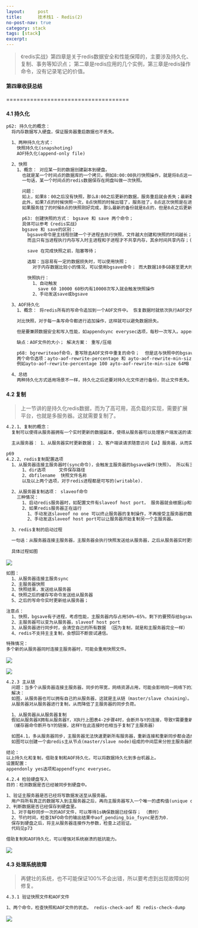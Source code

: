 ```yaml
---
layout:     post
title:      技术栈1 - Redis(2)
no-post-nav: true
category: stack
tags: [stack]
excerpt: 
---
```


> 《redis实战》第四章是关于redis数据安全和性能保障的，主要涉及持久化、复制、事务等知识点；
> 第二章是redis应用的几个实例，第三章是redis操作命令，没有记录笔记的价值。

#### 第四章收获总结
====================================

#### 4.1 持久化

```html
p62: 持久化的概念：
  将内存数据写入硬盘，保证服务器重启数据也不丢失。

  1、两种持久化方式：
    快照持久化(snapshoting)
    AOF持久化(append-only file)

  2、快照
    1、概念： 对应某一刻的数据创建副本到硬盘。
      也就是某一个时间点的数据库的一个拷贝。例如8:00:00执行快照操作，就是将8点这一刻的数据保存到硬盘上，而8:00之后的数据更新需要再次快照才能持久化。
      一句话，某一个时间点的redis数据保存在网盘叫做一次快照。

      问题：
      如上，如果8：00之后没有快照，那么8:00之后更新的数据，服务重启就会丢失；最新数据只会复原到最新的一次快照；
      此外，如果7点的时候快照一次，8点快照的时候出错了，服务挂了，8点这次快照是在进行中，会被清理掉，也就是最新的快照备份是7点那份；
      如果服务挂了的时候8点的快照刚好完成，那么最新的备份就是8点的，但是8点之后更新的数据因为没有快照就全部丢失了。

      p63: 创建快照的方式： bgsave 和 save 两个命令；
      具体可以参考《redis实战》
      bgsave 和 save的区别：
        bgsave命令是主线程创建一个子进程去执行快照，文件越大创建和快照的时间越长； 优点是几个G的小容量数据不会影响主进程的业务操作，
        而且只有当进程执行内存写入时主进程和子进程才不共享内存，其余时间共享内存；(fork:即想内存中写入数据除外，其余都共享内存)

        save 在完成快照之前，阻塞等待；

        选取：当容易有一定的数据损失时，可以使用快照；
          对于内存数据比较小的情况，可以使用bgsave命令； 而大数据10多GB甚至更大时，bgsave创建子进程会造成卡顿，如果容忍等待，可以使用save命令。

        快照执行：
          1、自动触发
            save 60 10000 60秒内有10000次写入就会触发快照操作
          2、手动发送save或bgsave

  3、AOF持久化
    1、概念： 将redis所有的写命令追加到一个AOF文件中。 恢复数据时就依次执行AOF文件中的命令就行了。

    对比快照，对于每一条写命令都进行追加操作，这样就可以避免数据损失。

    但是要兼顾数据安全和写入性能，如appendsync everysec选项，每秒一次写入。appendsync no则是由操作系统控制何时写入。

    缺点：AOF文件的大小； 解决方案： 重写/压缩

    p68: bgrewriteaof命令，重写除去AOF文件中重复的命令；  但是这与快照中的bgsave一样，都会创建一个子进程执行，但是文件大小更大，耗时更多。
    两个命令选项：ayto-aof-rewrite-percentage 和 ayto-aof-rewrite-min-size 
    例如ayto-aof-rewrite-percentage 100 ayto-aof-rewrite-min-size 64MB AOF文件大小超过64MB，而且比之前AOF文件大了一倍（100%）时执行bgrewriteaof命令。

  4、总结
    两种持久化方式适用场景不一样，持久化之后还要对持久化文件进行备份，防止文件丢失。

```

#### 4.2 复制

> 上一节讲的是持久化redis数据，而为了高可用，高负载的实现，需要扩展平台，也就是多服务器。这就需要复制了。

```html
4.2.1、复制的概念：
  复制可以使得从服务器拥有一个实时更新的数据副本，使得从服务器可以处理客户端发送的请求。

  主从服务器： 1、从服务器实时更新数据； 2、客户端读请求随意访问【从】服务器，从而实现负载均衡。

p69
4.2.2、redis复制配置选项
  1、从服务器连接主服务器时(sync命令)，会触发主服务器的bgsave操作(快照)。 所以有三点前提：
      1、dir选项     文件保存路径
      2、dbfilename  快照文件名称
      以及以上两个选项，对于redis进程都是可写的(writable).

  2、从服务器复制选项： slaveof命令
    三种情况：
      1、启动redis服务器时，如配置文件有slaveof host port， 服务器就会根据ip和端口连接主服务器，成为从服务器；
      2、如果redis服务器正在运行
        1、手动发送slaveof no one 可以终止服务器的复制操作，不再接受主服务器的数据更新；
        2、手动发送slaveof host port可以让服务器开始复制另一个主服务器。

  3、redis复制的启动过程

  一句话：从服务器连接主服务器，主服务器会执行快照发送给从服务器，之后从服务器实时更新。
  
  具体过程如图
```

![](https://hunzino1.github.io/assets/images/2019/redis/redis_copy.png)

```html
如图：
  1、从服务器连接主服务sync
  2、主服务器快照
  3、快照结束，发送给从服务器
  4、快照之后的缓存写命令发送给从服务器
  5、之后的写命令实时更新给从服务器；

注意点：
  1、快照，bgsave有子进程，考虑性能，主服务器内存占用50%~65%，剩下的要预存给bgsave命令和缓存区命令；
  2、主服务器可以变为从服务器，slaveof host port
  3、从服务器进行同步时，会清空自己的所有数据 （因为复制，就是和主服务器完全一样）
  4、redis不支持主主复制，会想回不断尝试通信。

特殊情况：
多个新的从服务器同时连接主服务器时，可能会重用快照文件。
```

![](https://hunzino1.github.io/assets/images/2019/redis/multi_slave.png)

![](https://hunzino1.github.io/assets/images/2019/redis/master_slave_tree.png)

```html
4.2.3 主从链
  问题：当多个从服务器连接主服务器，同步的带宽，网络资源占用，可能会影响同一网络下的其他硬件网速。
  解决：
  如图，从服务器也可以拥有自己的从服务器，这就是主从链（master/slave chaining）。
  从服务器对从服务器进行复制，从而降低了主服务器的同步负荷。

  1、从服务器从从服务器复制
  假如从服务器X拥有从服务器Y，X执行上图表4-2步骤4时，会断开与Y的连接，导致Y需要重新连接重新同步。
  （缓存器命令断开与Y的链接，这样Y在此连接时也相当于复制了主服务器）

  如图4.1，多从服务器同步，主服务器无法快速更新所有服务器，重新连接和重新同步都会造成负载超载的问题，
  如图可以创建一个由redis主从节点(master/slave node)组成的中间层来分担主服务器的复制工作。

结论：
以上持久化和复制，借助复制和AOF持久化，可以将数据持久化到多台机器上。
设置配置：
appendonly yes选项和appendfsync everysec。

4.2.4 检验硬盘写入
目的：检测数据是否已经被同步到硬盘中。

1、验证主服务器是否已经将写数据发送至从服务器。
  用户将所有真正的数据写入到主服务器之后，再向主服务器写入一个唯一的虚构值(unique dummy value),然后检查虚构值是否存在于从服务器。 如此就检验了。
2、判断数据是否已经保存到硬盘里。
  1、对于每秒同步一次的AOF文件，可以等待1s确保数据已经保存； （费时）
  2、节约时间，检查INFO命令的输出结果中aof_pending_bio_fsync是否为0.
  保存到硬盘之后，将主从服务器连接作为参数，检查上述验证。
  代码见p73

借助复制和AOF持久化，可以增强对系统崩溃的抵抗能力。
```

![](https://hunzino1.github.io/assets/images/2019/redis/info_command.png)

#### 4.3 处理系统故障

> 再健壮的系统，也不可能保证100%不会出错，所以要考虑到出现故障如何修复。

```html
4.3.1 验证快照文件和AOF文件

1、两个命令，检查快照和AOF文件的状态。 redis-check-aof 和 redis-check-dump

```
![](https://hunzino1.github.io/assets/images/2019/redis/check_command.png)
